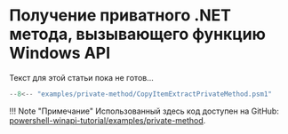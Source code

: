 # Получение приватного .NET метода, вызывающего функцию Windows API

Текст для этой статьи пока не готов...

```psm1 title="PowerShell Module"
--8<-- "examples/private-method/CopyItemExtractPrivateMethod.psm1"
```

!!! Note "Примечание"
    Использованный здесь код доступен на GitHub: [powershell-winapi-tutorial/examples/private-method](https://github.com/konstantinbelyakov/powershell-winapi-tutorial/tree/main/examples/private-method).
